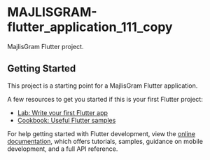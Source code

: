 # MAJLISGRAM-flutter_application_111_copy
 
MajlisGram Flutter project.      

## Getting Started   
 
This project is a starting point for a MajlisGram Flutter application.
 
A few resources to get you started if this is your first Flutter project:

- [Lab: Write your first Flutter app](https://docs.flutter.dev/get-started/codelab)
- [Cookbook: Useful Flutter samples](https://docs.flutter.dev/cookbook)

For help getting started with Flutter development, view the
[online documentation](https://docs.flutter.dev/), which offers tutorials,
samples, guidance on mobile development, and a full API reference.
